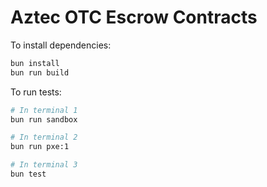 # Aztec OTC Escrow Contracts

To install dependencies:

```bash
bun install
bun run build
```

To run tests:

```bash
# In terminal 1
bun run sandbox

# In terminal 2
bun run pxe:1

# In terminal 3
bun test
```


